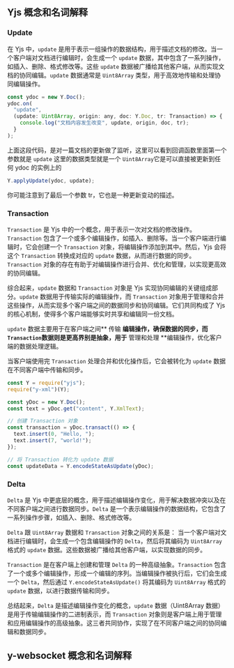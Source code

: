 ## Yjs 概念和名词解释

### Update

在 Yjs 中，`update` 是用于表示一组操作的数据结构，用于描述文档的修改。当一个客户端对文档进行编辑时，会生成一个 `update` 数据，其中包含了一系列操作，如插入、删除、格式修改等。这些 `update` 数据被广播给其他客户端，从而实现文档的协同编辑。`update` 数据通常是 `Uint8Array` 类型，用于高效地传输和处理协同编辑操作。

```javascript
const ydoc = new Y.Doc();
ydoc.on(
  "update",
  (update: Uint8Array, origin: any, doc: Y.Doc, tr: Transaction) => {
    console.log("文档内容发生改变", update, origin, doc, tr);
  }
);
```

上面这段代码，是对一篇文档的更新做了监听，这里可以看到回调函数里面第一个参数就是 `update` 这里的数据类型就是一个 `Uint8Array`它是可以直接被更新到任何 ydoc 的实例上的

```javascript
Y.applyUpdate(ydoc, update);
```

你可能注意到了最后一个参数 tr，它也是一种更新变动的描述。

### Transaction

`Transaction` 是 Yjs 中的一个概念，用于表示一次对文档的修改操作。`Transaction` 包含了一个或多个编辑操作，如插入、删除等。当一个客户端进行编辑时，它会创建一个 `Transaction` 对象，将编辑操作添加到其中。然后，Yjs 会将这个 `Transaction` 转换成对应的 `update` 数据，从而进行数据的同步。`Transaction` 对象的存在有助于对编辑操作进行合并、优化和管理，以实现更高效的协同编辑。

综合起来，`update` 数据和 `Transaction` 对象是 Yjs 实现协同编辑的关键组成部分。`update` 数据用于传输实际的编辑操作，而 `Transaction` 对象用于管理和合并这些操作，从而实现多个客户端之间的数据同步和协同编辑。它们共同构成了 Yjs 的核心机制，使得多个客户端能够实时共享和编辑同一份文档。

`update` 数据主要用于在客户端之间** 传输 **编辑操作，确保数据的同步，而 `Transaction`数据则是更高界别是抽象，用于** 管理和处理 **编辑操作，优化客户端的数据处理逻辑。

当客户端使用完 `Transaction` 处理合并和优化操作后，它会被转化为 `update` 数据在不同客户端中传输和同步。

```javascript
const Y = require("yjs");
require("y-xml")(Y);

const yDoc = new Y.Doc();
const text = yDoc.get("content", Y.XmlText);

// 创建 Transaction 对象
const transaction = yDoc.transact(() => {
  text.insert(0, "Hello, ");
  text.insert(7, "world!");
});

// 将 Transaction 转化为 update 数据
const updateData = Y.encodeStateAsUpdate(yDoc);
```

### Delta

`Delta` 是 Yjs 中更底层的概念，用于描述编辑操作变化，用于解决数据冲突以及在不同客户端之间进行数据同步。`Delta` 是一个表示编辑操作的数据结构，它包含了一系列操作步骤，如插入、删除、格式修改等。

`Delta` 跟 `Uint8Array` 数据和 `Transaction` 对象之间的关系是：
当一个客户端对文档进行编辑时，会生成一个包含编辑操作的 `Delta`，然后将其编码为 `Uint8Array` 格式的 `update` 数据。这些数据被广播给其他客户端，以实现数据的同步。

`Transaction` 是在客户端上创建和管理 `Delta` 的一种高级抽象。`Transaction` 包含了一个或多个编辑操作，形成一个编辑的序列。当编辑操作被执行后，它们会生成一个 `Delta`，然后通过 `Y.encodeStateAsUpdate()` 将其编码为 `Uint8Array` 格式的 `update` 数据，以进行数据传输和同步。

总结起来，`Delta` 是描述编辑操作变化的概念，`update` 数据（Uint8Array 数据）是用于传输编辑操作的二进制表示，而 `Transaction` 对象则是客户端上用于管理和应用编辑操作的高级抽象。这三者共同协作，实现了在不同客户端之间的协同编辑和数据同步。

## y-websocket 概念和名词解释
